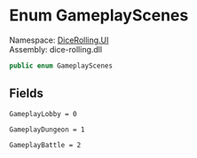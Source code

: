 # <a id="DiceRolling_UI_GameplayScenes"></a> Enum GameplayScenes

Namespace: [DiceRolling.UI](DiceRolling.UI.md)  
Assembly: dice\-rolling.dll  

```csharp
public enum GameplayScenes
```

## Fields

`GameplayLobby = 0` 

`GameplayDungeon = 1` 

`GameplayBattle = 2` 

